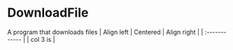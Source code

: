 # DownloadFile
A program that downloads files
| Align left | Centered  | Align right |
| :------------ |
| col 3 is      | 
